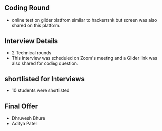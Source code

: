 ## Coding Round
- online test on glider platfrom similar to hackerrank but screen was also shared on this platform.

## Interview Details
- 2 Technical rounds
- This interview was scheduled on Zoom's meeting and a Glider link was also shared for coding question.

## shortlisted for Interviews
- 10 students were shortlisted

## Final Offer
- Dhruvesh Bhure
- Aditya Patel
